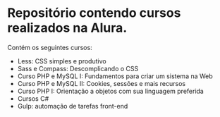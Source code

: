 # Repositório contendo cursos realizados na Alura.

Contém os seguintes cursos:

- Less: CSS simples e produtivo
- Sass e Compass: Descomplicando o CSS
- Curso PHP e MySQL I: Fundamentos para criar um sistema na Web
- Curso PHP e MySQL II: Cookies, sessões e mais recursos
- Curso PHP I: Orientação a objetos com sua linguagem preferida
- Cursos C#
- Gulp: automação de tarefas front-end
